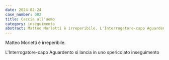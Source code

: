```yaml
---
date: 2024-02-24
case_number: 002
title: Caccia all'uomo
category: inseguimento
abstract: Matteo Morletti è irreperibile. L'Interrogatore-capo Aguardento si lancia in uno spericolato inseguimento
---
```


Matteo Morletti è irreperibile. 

L'Interrogatore-capo Aguardento si lancia in uno spericolato inseguimento